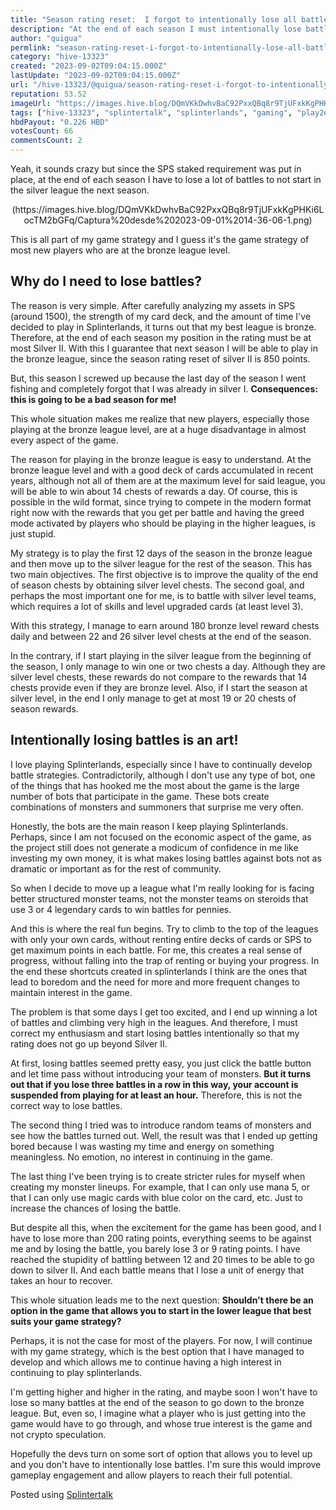 ```yaml
---
title: "Season rating reset:  I forgot to intentionally lose all battles at the EOS"
description: "At the end of each season I must intentionally lose battles to avoid starting in the silver league"
author: "quigua"
permlink: "season-rating-reset-i-forgot-to-intentionally-lose-all-battles-at-the-eos"
category: "hive-13323"
created: "2023-09-02T09:04:15.000Z"
lastUpdate: "2023-09-02T09:04:15.000Z"
url: "/hive-13323/@quigua/season-rating-reset-i-forgot-to-intentionally-lose-all-battles-at-the-eos"
reputation: 53.52
imageUrl: "https://images.hive.blog/DQmVKkDwhvBaC92PxxQBq8r9TjUFxkKgPHKi6LocTM2bGFq/Captura%20desde%202023-09-01%2014-36-06-1.png"
tags: ["hive-13323", "splintertalk", "splinterlands", "gaming", "play2earn", "proofofbrain", "spt", "thgaming"]
hbdPayout: "0.226 HBD"
votesCount: 66
commentsCount: 2
---
```


Yeah, it sounds crazy but since the SPS staked requirement was put in place, at the end of each season I have to lose a lot of battles to not start in the silver league the next season.

<center>
(https://images.hive.blog/DQmVKkDwhvBaC92PxxQBq8r9TjUFxkKgPHKi6LocTM2bGFq/Captura%20desde%202023-09-01%2014-36-06-1.png)
</center>

This is all part of my game strategy and I guess it's the game strategy of most new players who are at the bronze league level.

## Why do I need to lose battles?

The reason is very simple. After carefully analyzing my assets in SPS (around 1500), the strength of my card deck, and the amount of time I've decided to play in Splinterlands, it turns out that my best league is bronze. 
Therefore, at the end of each season my position in the rating must be at most Silver II. With this I guarantee that next season I will be able to play in the bronze league, since the season rating reset of silver II is 850 points.


But, this season I screwed up because the last day of the season I went fishing and completely forgot that I was already in silver I. **Consequences: this is going to be a bad season for me!**


This whole situation makes me realize that new players, especially those playing at the bronze league level, are at a huge disadvantage in almost every aspect of the game.

The reason for playing in the bronze league is easy to understand. At the bronze league level and with a good deck of cards accumulated in recent years, although not all of them are at the maximum level for said league, you will be able to win about 14 chests of rewards a day. Of course, this is possible in the wild format, since trying to compete in the modern format right now with the rewards that you get per battle and having the greed mode activated by players who should be playing in the higher leagues, is just stupid. 

My strategy is to play the first 12 days of the season in the bronze league and then move up to the silver league for the rest of the season. This has two main objectives. The first objective is to improve the quality of the end of season chests by obtaining silver level chests. The second goal, and perhaps the most important one for me, is to battle with silver level teams, which requires a lot of skills and level upgraded cards (at least level 3).

With this strategy, I manage to earn around 180 bronze level reward chests daily and between 22 and 26 silver level chests at the end of the season. 

In the contrary, if I start playing in the silver league from the beginning of the season, I only manage to win one or two chests a day. Although they are silver level chests, these rewards do not compare to the rewards that 14 chests provide even if they are bronze level. Also, if I start the season at silver level, in the end I only manage to get at most 19 or 20 chests of season rewards.


## Intentionally losing battles is an art!

I love playing Splinterlands, especially since I have to continually develop battle strategies. Contradictorily, although I don't use any type of bot, one of the things that has hooked me the most about the game is the large number of bots that participate in the game. These bots create combinations of monsters and summoners that surprise me very often.

Honestly, the bots are the main reason I keep playing Splinterlands. Perhaps, since I am not focused on the economic aspect of the game, as the project still does not generate a modicum of confidence in me like investing my own money, it is what makes losing battles against bots not as dramatic or important as for the rest of community.


So when I decide to move up a league what I'm really looking for is facing better structured monster teams, not the monster teams on steroids that use 3 or 4 legendary cards to win battles for pennies.

And this is where the real fun begins. Try to climb to the top of the leagues with only your own cards, without renting entire decks of cards or SPS to get maximum points in each battle. For me, this creates a real sense of progress, without falling into the trap of renting or buying your progress. In the end these shortcuts created in splinterlands I think are the ones that lead to boredom and the need for more and more frequent changes to maintain interest in the game.

The problem is that some days I get too excited, and I end up winning a lot of battles and climbing very high in the leagues. And therefore, I must correct my enthusiasm and start losing battles intentionally so that my rating does not go up beyond Silver II.


At first, losing battles seemed pretty easy, you just click the battle button and let time pass without introducing your team of monsters. **But it turns out that if you lose three battles in a row in this way, your account is suspended from playing for at least an hour.** Therefore, this is not the correct way to lose battles.


The second thing I tried was to introduce random teams of monsters and see how the battles turned out. Well, the result was that I ended up getting bored because I was wasting my time and energy on something meaningless. No emotion, no interest in continuing in the game.

The last thing I've been trying is to create stricter rules for myself when creating my monster lineups. For example, that I can only use mana 5, or that I can only use magic cards with blue color on the card, etc. Just to increase the chances of losing the battle.

But despite all this, when the excitement for the game has been good, and I have to lose more than 200 rating points, everything seems to be against me and by losing the battle, you barely lose 3 or 9 rating points. I have reached the stupidity of battling between 12 and 20 times to be able to go down to silver II. And each battle means that I lose a unit of energy that takes an hour to recover.

This whole situation leads me to the next question: **Shouldn't there be an option in the game that allows you to start in the lower league that best suits your game strategy?**


Perhaps, it is not the case for most of the players. For now, I will continue with my game strategy, which is the best option that I have managed to develop and which allows me to continue having a high interest in continuing to play splinterlands.

I'm getting higher and higher in the rating, and maybe soon I won't have to lose so many battles at the end of the season to go down to the bronze league. But, even so, I imagine what a player who is just getting into the game would have to go through, and whose true interest is the game and not crypto speculation.


Hopefully the devs turn on some sort of option that allows you to level up and you don't have to intentionally lose battles. I'm sure this would improve gameplay engagement and allow players to reach their full potential.

Posted using [Splintertalk](https://www.splintertalk.io/@quigua/season-rating-reset-i-forgot-to-intentionally-lose-all-battles-at-the-eos)
